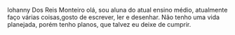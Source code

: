 lohanny Dos Reis Monteiro
  olá, sou aluna do atual ensino médio, atualmente faço várias coisas,gosto de escrever, ler e desenhar. Não tenho uma vida planejada, porém tenho planos, que talvez eu deixe de cumprir.
  
